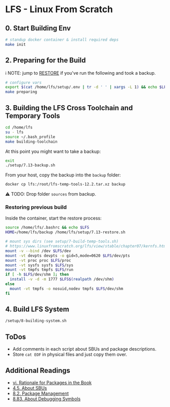 # LFS - Linux From Scratch

## 0. Start Building Env

```bash
# standup docker container & install required deps
make init
```

## 2. Preparing for the Build

ℹ️ NOTE: jump to [RESTORE](#restoring-previous-build) if you've run the following and took a backup.

```bash
# configure vars
export $(cat /home/lfs/setup/.env | tr -d ' ' | xargs -L 1) && echo $LFS
make preparing
```

## 3. Building the LFS Cross Toolchain and Temporary Tools

```bash
cd /home/lfs
su - lfs
source ~/.bash_profile
make building-toolchain
```

At this point you might want to take a backup:

```bash
exit
./setup/7.13-backup.sh
```

From your host, copy the backup into the `backup` folder:
```bash
docker cp lfs:/root/lfs-temp-tools-12.2.tar.xz backup
```

⚠️ TODO: Drop folder `sources` from backup.

### Restoring previous build

Inside the container, start the restore process:

```bash
source /home/lfs/.bashrc && echo $LFS
HOME=/home/lfs/backup /home/lfs/setup/7.13-restore.sh

# mount sys dirs (see setup/7-build-temp-tools.sh)
# https://www.linuxfromscratch.org/lfs/view/stable/chapter07/kernfs.html
mount -v --bind /dev $LFS/dev
mount -vt devpts devpts -o gid=5,mode=0620 $LFS/dev/pts
mount -vt proc proc $LFS/proc
mount -vt sysfs sysfs $LFS/sys
mount -vt tmpfs tmpfs $LFS/run
if [ -h $LFS/dev/shm ]; then
  install -v -d -m 1777 $LFS$(realpath /dev/shm)
else
  mount -vt tmpfs -o nosuid,nodev tmpfs $LFS/dev/shm
fi
```

## 4. Build LFS System

```bash
/setup/8-building-system.sh
```

## ToDos

* Add comments in each script about SBUs and package descriptions.
* Store `cat EOF` in physical files and just copy them over.

## Additional Readings

* [vi. Rationale for Packages in the Book](https://www.linuxfromscratch.org/lfs/view/stable/prologue/package-choices.html)
* [4.5. About SBUs](https://linuxfromscratch.org/lfs/view/stable/chapter04/aboutsbus.html)
* [8.2. Package Management](https://linuxfromscratch.org/lfs/view/stable/chapter08/pkgmgt.html)
* [8.83. About Debugging Symbols](https://www.linuxfromscratch.org/lfs/view/stable/chapter08/aboutdebug.html)
